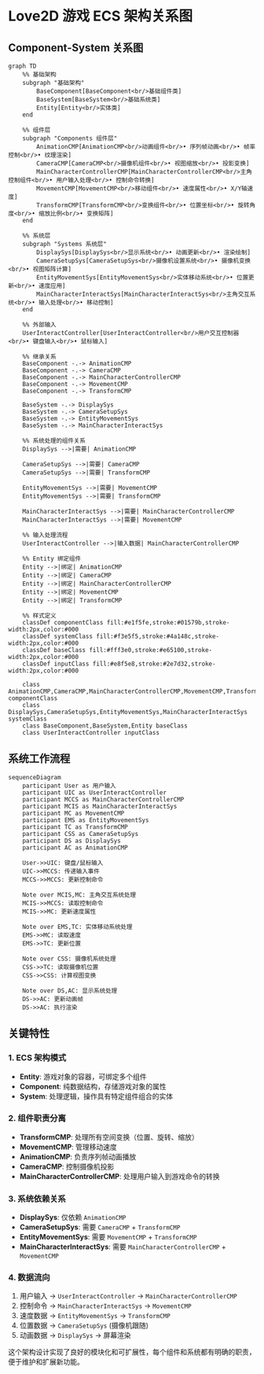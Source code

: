 # Love2D 游戏 ECS 架构关系图

## Component-System 关系图

```mermaid
graph TD
    %% 基础架构
    subgraph "基础架构"
        BaseComponent[BaseComponent<br/>基础组件类]
        BaseSystem[BaseSystem<br/>基础系统类]  
        Entity[Entity<br/>实体类]
    end
    
    %% 组件层
    subgraph "Components 组件层"
        AnimationCMP[AnimationCMP<br/>动画组件<br/>• 序列帧动画<br/>• 帧率控制<br/>• 纹理渲染]
        CameraCMP[CameraCMP<br/>摄像机组件<br/>• 视图缩放<br/>• 投影变换]
        MainCharacterControllerCMP[MainCharacterControllerCMP<br/>主角控制组件<br/>• 用户输入处理<br/>• 控制命令转换]
        MovementCMP[MovementCMP<br/>移动组件<br/>• 速度属性<br/>• X/Y轴速度]
        TransformCMP[TransformCMP<br/>变换组件<br/>• 位置坐标<br/>• 旋转角度<br/>• 缩放比例<br/>• 变换矩阵]
    end
    
    %% 系统层
    subgraph "Systems 系统层"
        DisplaySys[DisplaySys<br/>显示系统<br/>• 动画更新<br/>• 渲染绘制]
        CameraSetupSys[CameraSetupSys<br/>摄像机设置系统<br/>• 摄像机变换<br/>• 视图矩阵计算]
        EntityMovementSys[EntityMovementSys<br/>实体移动系统<br/>• 位置更新<br/>• 速度应用]
        MainCharacterInteractSys[MainCharacterInteractSys<br/>主角交互系统<br/>• 输入处理<br/>• 移动控制]
    end
    
    %% 外部输入
    UserInteractController[UserInteractController<br/>用户交互控制器<br/>• 键盘输入<br/>• 鼠标输入]
    
    %% 继承关系
    BaseComponent -.-> AnimationCMP
    BaseComponent -.-> CameraCMP  
    BaseComponent -.-> MainCharacterControllerCMP
    BaseComponent -.-> MovementCMP
    BaseComponent -.-> TransformCMP
    
    BaseSystem -.-> DisplaySys
    BaseSystem -.-> CameraSetupSys
    BaseSystem -.-> EntityMovementSys
    BaseSystem -.-> MainCharacterInteractSys
    
    %% 系统处理的组件关系
    DisplaySys -->|需要| AnimationCMP
    
    CameraSetupSys -->|需要| CameraCMP
    CameraSetupSys -->|需要| TransformCMP
    
    EntityMovementSys -->|需要| MovementCMP
    EntityMovementSys -->|需要| TransformCMP
    
    MainCharacterInteractSys -->|需要| MainCharacterControllerCMP
    MainCharacterInteractSys -->|需要| MovementCMP
    
    %% 输入处理流程
    UserInteractController -->|输入数据| MainCharacterControllerCMP
    
    %% Entity 绑定组件
    Entity -->|绑定| AnimationCMP
    Entity -->|绑定| CameraCMP
    Entity -->|绑定| MainCharacterControllerCMP
    Entity -->|绑定| MovementCMP
    Entity -->|绑定| TransformCMP

    %% 样式定义
    classDef componentClass fill:#e1f5fe,stroke:#01579b,stroke-width:2px,color:#000
    classDef systemClass fill:#f3e5f5,stroke:#4a148c,stroke-width:2px,color:#000
    classDef baseClass fill:#fff3e0,stroke:#e65100,stroke-width:2px,color:#000
    classDef inputClass fill:#e8f5e8,stroke:#2e7d32,stroke-width:2px,color:#000
    
    class AnimationCMP,CameraCMP,MainCharacterControllerCMP,MovementCMP,TransformCMP componentClass
    class DisplaySys,CameraSetupSys,EntityMovementSys,MainCharacterInteractSys systemClass
    class BaseComponent,BaseSystem,Entity baseClass
    class UserInteractController inputClass
```

## 系统工作流程

```mermaid
sequenceDiagram
    participant User as 用户输入
    participant UIC as UserInteractController
    participant MCCS as MainCharacterControllerCMP
    participant MCIS as MainCharacterInteractSys
    participant MC as MovementCMP
    participant EMS as EntityMovementSys
    participant TC as TransformCMP
    participant CSS as CameraSetupSys
    participant DS as DisplaySys
    participant AC as AnimationCMP

    User->>UIC: 键盘/鼠标输入
    UIC->>MCCS: 传递输入事件
    MCCS->>MCCS: 更新控制命令
    
    Note over MCIS,MC: 主角交互系统处理
    MCIS->>MCCS: 读取控制命令
    MCIS->>MC: 更新速度属性
    
    Note over EMS,TC: 实体移动系统处理
    EMS->>MC: 读取速度
    EMS->>TC: 更新位置
    
    Note over CSS: 摄像机系统处理
    CSS->>TC: 读取摄像机位置
    CSS->>CSS: 计算视图变换
    
    Note over DS,AC: 显示系统处理
    DS->>AC: 更新动画帧
    DS->>AC: 执行渲染
```

## 关键特性

### 1. ECS 架构模式
- **Entity**: 游戏对象的容器，可绑定多个组件
- **Component**: 纯数据结构，存储游戏对象的属性
- **System**: 处理逻辑，操作具有特定组件组合的实体

### 2. 组件职责分离
- **TransformCMP**: 处理所有空间变换（位置、旋转、缩放）
- **MovementCMP**: 管理移动速度
- **AnimationCMP**: 负责序列帧动画播放
- **CameraCMP**: 控制摄像机投影
- **MainCharacterControllerCMP**: 处理用户输入到游戏命令的转换

### 3. 系统依赖关系
- **DisplaySys**: 仅依赖 `AnimationCMP`
- **CameraSetupSys**: 需要 `CameraCMP` + `TransformCMP`
- **EntityMovementSys**: 需要 `MovementCMP` + `TransformCMP`
- **MainCharacterInteractSys**: 需要 `MainCharacterControllerCMP` + `MovementCMP`

### 4. 数据流向
1. 用户输入 → `UserInteractController` → `MainCharacterControllerCMP`
2. 控制命令 → `MainCharacterInteractSys` → `MovementCMP`
3. 速度数据 → `EntityMovementSys` → `TransformCMP`
4. 位置数据 → `CameraSetupSys` (摄像机跟随)
5. 动画数据 → `DisplaySys` → 屏幕渲染

这个架构设计实现了良好的模块化和可扩展性，每个组件和系统都有明确的职责，便于维护和扩展新功能。